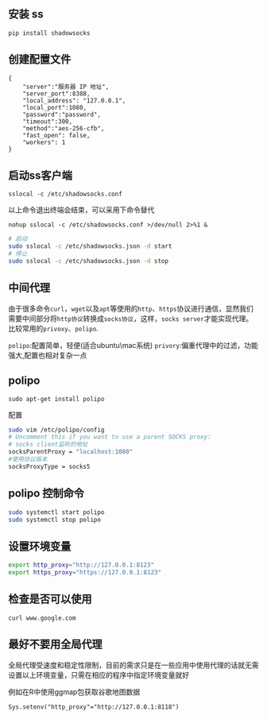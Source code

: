 
## 安装 ss

`pip install shadowsocks`

## 创建配置文件

```
{
    "server":"服务器 IP 地址",
    "server_port":8388,
    "local_address": "127.0.0.1",
    "local_port":1080,
    "password":"password",
    "timeout":300,
    "method":"aes-256-cfb",
    "fast_open": false,
    "workers": 1
}
```

## 启动ss客户端

`sslocal -c /etc/shadowsocks.conf`

以上命令退出终端会结束，可以采用下命令替代

`nohup sslocal -c /etc/shadowsocks.conf >/dev/null 2>%1 &`

```bash
# 启动
sudo sslocal -c /etc/shadowsocks.json -d start
# 停止
sudo sslocal -c /etc/shadowsocks.json -d stop
```

## 中间代理

由于很多命令`curl`，`wget`以及`apt`等使用的`http`、`https`协议进行通信，显然我们需要中间部分将`http协议`转换成`socks协议`，这样，`socks server`才能实现代理。比较常用的`privoxy`、`polipo`.

`polipo`:配置简单，轻便(适合ubuntu\mac系统)
`privory`:偏重代理中的过滤，功能强大,配置也相对复杂一点

## polipo

`sudo apt-get install polipo`

配置

```bash
sudo vim /etc/polipo/config
# Uncomment this if you want to use a parent SOCKS proxy:
# socks client监听的地址
socksParentProxy = "localhost:1080"
#使用协议版本
socksProxyType = socks5
```


## polipo 控制命令

```bash
sudo systemctl start polipo
sudo systemctl stop polipo
```

## 设置环境变量

```bash
export http_proxy="http://127.0.0.1:8123"  
export https_proxy="https://127.0.0.1:8123"
```

## 检查是否可以使用

```
curl www.google.com  
```

## 最好不要用全局代理

全局代理受速度和稳定性限制，目前的需求只是在一些应用中使用代理的话就无需设置以上环境变量，只需在相应的程序中指定环境变量就好 

例如在R中使用ggmap包获取谷歌地图数据

`Sys.setenv("http_proxy"="http://127.0.0.1:8118")`

